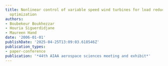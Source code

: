 ```yaml
---
title: Nonlinear control of variable speed wind turbines for load reduction and power
  optimization
authors:
- Boubekeur Boukhezzar
- Houria Siguerdidjane
- Maureen Hand
date: '2006-01-01'
publishDate: '2025-04-25T13:09:03.618546Z'
publication_types:
- paper-conference
publication: '*44th AIAA aerospace sciences meeting and exhibit*'
---
```


